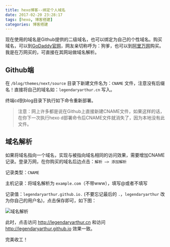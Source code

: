 ```yaml
---
title: hexo博客--绑定个人域名
date: 2017-02-20 23:28:17
tags: [hexo, 博客搭建]
categories: 博客搭建
---
```

现在使用的域名是Github提供的二级域名，也可以绑定为自己的个性域名。购买域名，可以到[GoDaddy官网](https://sg.godaddy.com/zh/)，网友亲切称呼为：狗爹，也可以到[阿里万网](https://wanwang.aliyun.com/)购买。我是在万网买的，可直接在其网站做域名解析。

## Github端
在 `/blog/themes/next/source` 目录下新建文件名为：`CNAME` 文件，注意没有后缀名！直接将自己的域名如：`legendaryarthur.cn` 写入。

终端cd到blog目录下执行如下命令重新部署。

>注意：网上许多都是说在Github上直接新建CNAME文件，如果这样的话，在你下一次执行hexo d部署命令后CNAME文件就消失了，因为本地没有此文件。

## 域名解析
如果将域名指向一个域名，实现与被指向域名相同的访问效果，需要增加CNAME记录。登录万网，在你购买的域名后边点击：`解析 –> 添加解析`

记录类型：`CNAME`

主机记录：将域名解析为 `example.com`（不带www），填写@或者不填写

记录值：`legendaryarthur.github.io.` (不要忘记最后的 `.`，`legendaryarthur` 改为你自己的用户名)，点击保存即可，如下图：

![域名解析](http://blogpic.at15cm.com/alidomain.png)

此时，点击访问 <http://legendaryarthur.cn> 和访问 <http://legendaryarthur.github.io> 效果一致。

完美收工！

